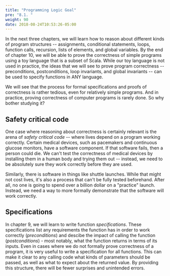 ```yaml
---
title: "Programming Logic Goal"
pre: "8.1. "
weight: 90
date: 2018-08-24T10:53:26-05:00
---
```


In the next three chapters, we will learn how to reason about different kinds of program structures -- assignments, conditional statements, loops, function calls, recursion, lists of elements, and global variables. By the end of chapter 10, we will be able to prove the correctness of simple programs using a toy language that is a subset of Scala. While our toy language is not used in practice, the ideas that we will see to prove program correctness -- preconditions, postconditions, loop invariants, and global invariants -- can be used to specify functions in ANY language.

We will see that the process for formal specifications and proofs of correctness is rather tedious, even for relatively simple programs. And in practice, proving correctness of computer programs is rarely done. So why bother studying it?

## Safety critical code

One case where reasoning about correctness is certainly relevant is the arena of *safety critical code* -- where lives depend on a program working correctly. Certain medical devices, such as pacemakers and continuous glucose monitors, have a software component. If that software fails, then a person could die. We can't test the correctness of medical devices by installing them in a human body and trying them out -- instead, we need to be absolutely sure they work correctly before they are used.

Similarly, there is software in things like shuttle launches. While that might not cost lives, it's also a process that can't be fully tested beforehand. After all, no one is going to spend over a billion dollar on a "practice" launch. Instead, we need a way to more formally demonstrate that the software will work correctly.

## Specifications

In chapter 9, we will learn to write function *specifications*. These specifications list any requirements the function has in order to work correctly (*preconditions*) and descibe the impact of calling the function (*postconditions*) - most notably, what the function returns in terms of its inputs. Even in cases where we do not formally prove correctness of a program, it is very useful to write a specification for all functions. This can make it clear to any calling code what kinds of parameters should be passed, as well as what to expect about the returned value. By providing this structure, there will be fewer surprises and unintended errors.